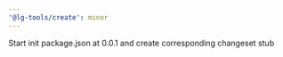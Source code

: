```yaml
---
'@lg-tools/create': minor
---
```


Start init package.json at 0.0.1 and create corresponding changeset stub
